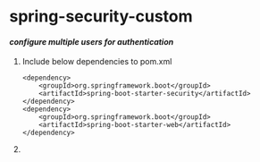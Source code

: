 # spring-security-custom
#### _configure multiple users for authentication_

 1. Include below dependencies to pom.xml
 
        <dependency>
 			<groupId>org.springframework.boot</groupId>
 			<artifactId>spring-boot-starter-security</artifactId>
 		</dependency>
 		<dependency>
 			<groupId>org.springframework.boot</groupId>
 			<artifactId>spring-boot-starter-web</artifactId>
 		</dependency>
 		
 2. 

 